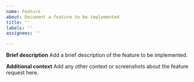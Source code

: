 ```yaml
---
name: Feature
about: Document a feature to be implemented
title: ''
labels: ''
assignees: ''

---
```


**Brief description**
Add a brief description of the feature to be implemented.

**Additional context**
Add any other context or screenshots about the feature request here.
